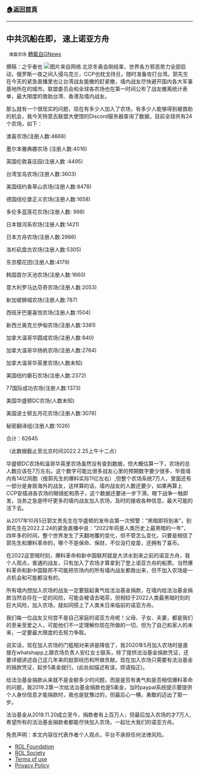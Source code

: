 ###  [:house:返回首頁](https://github.com/ourhimalayas/txt)
---


## 中共沉船在即， 速上诺亚方舟
` 澳喜农场` [轉載自GNews](https://gnews.org/zh-hans/2068349/)

撰稿：之乎者也
![](https://assets.gnews.org/wp-content/uploads/2022/02/Slide1-33.jpg)图片来自网络
北京冬奥会刚结束，世界各方邪恶势力全部启动，俄罗斯一夜之间入侵乌克兰，CCP也枕戈待旦，随时准备攻打台湾。郭先生在今天的紧急直播里也让台湾战友能撤的赶紧撤，墙内战友尽快避开国内各大军事基地所在的城市。联盟委员会和全球各农场也在第一时间公布了战友撤离统计表单，最大限度的救助台湾、香港及墙内战友。

那么就有一个很现实的问题，现在有多少人加入了农场，有多少人能够得到被救助的机会，我今天特意去联盟大使馆的Discord服务器查询了数据，目前全球共有24个农场，如下：

澳喜农场(注册人数:4668)

墨尔本雅典娜农场 (注册人数:4016)

英国伦敦喜庄园(注册人数 :4495)

台湾宝岛农场(注册人数:3603)

美国纽约香草山农场(注册人数:8478)

德国纽伦堡正义农场(注册人数:1658)

多伦多蓝莲花农场(注册人数: 998)

日本银河系农场(注册人数:1421)

日本方舟农场(注册人数:2986)

洛杉矶盘古农场(注册人数:5305)

东京樱花团(注册人数:4179)

韩国首尔天池农场(注册人数:1660)

意大利罗马达芬奇农场(注册人数:2053)

新加坡狮城农场(注册人数:787)

西班牙巴塞喜悦农场(注册人数:1504)

新西兰奥克兰伊甸农场(注册人数:3381)

加拿大温哥华圆成农场(注册人数:840)

加拿大温哥华扬帆农场(注册人数:2764)

加拿大温哥华英里农场(人数未知)

美国纽约磐石农场(注册人数:2372)

77国际成功农场(注册人数:1373)

美国华盛顿DC农场(人数未知)

美国波士顿五月花农场(注册人数:3078)

秘密翻译组(注册人数:1026)

合计：62645

（此数据截止至北京时间2022.2.25上午十二点）

华盛顿DC农场和温哥华英里农场虽然没有查到数据，但大概估算一下，农场的总人数应该在7万左右。这个数字可能比很多战友心里的预期数字要少很多，毕竟墙内有14亿同胞（按郭先生的爆料实际11亿左右）,但整个农场系统7万人，里面还有一部分是身居海外的战友，这样算的话，墙内战友的人数还要少，如果再算上CCP安插进各农场的眼镜蛇和燕子，这个数据还要进一步下滑。眼下战争一触即发，当务之急是呼吁更多的墙内战友加入农场，及时的接收各种信息，最大可能的活下去。

从2017年10月5日郭文贵先生在华盛顿的发布会第一次预警：“黑暗即将到来”，到郭先生在2022.2.24的紧急直播中说：“2022年将是人类历史上最黑暗的一年”，四年多的时间，整个世界发生了天翻地覆的变化，但不管怎么变化，只要是相信了郭先生和爆料革命的，哪个不是保命、保财，不仅没打疫苗，还拥有了喜币。

在2022这至暗时刻，爆料革命和新中国联邦就是大洪水到来之前的诺亚方舟，我个人观点，普通的战友，只有加入了农场才算拿到了登上诺亚方舟的船票。当然爆料革命和新中国联邦不可能把农场内的所有墙内战友都救出来，但不加入农场是一点机会和可能都没有的。

所有墙内想加入农场的战友一定要鼓起勇气给法治基金捐款，在墙内给法治基金捐款当然会存在一定的风险，可能会被请去喝茶，但相较于2022人类最黑暗时刻的巨大风险，加入农场，就如同搭上了人类末日来临前的诺亚方舟。

我们每一位战友又何尝不是自己家庭的诺亚方舟呢！父母、子女、夫妻，都是我们的至亲至爱之人，可能他们不一定理解你现在所做的一切，但为了自己和家人的未来，一定要最大限度的去努力争取。

说实话，现在加入农场的门槛相对来讲是降低了，我2020年5月加入农场时是直接在whatshapp上跟农场负责人安红女士联系，除了提供法治基金捐款凭证，还要详细讲述自己这几年来的挺郭经历和所做贡献。现在加入农场只需要有法治基金的捐款凭证，起步5美金就行。(此处如描述有误，烦请指正)。

给法治基金捐款从来就不是金额多少的问题，而是是否有勇气和是否相信爆料革命的问题，我2019.2第一次给法治基金捐款也是5美金，当时paypal系统提示要提供个人身份信息才能捐款时，我也是犹豫过的，但最后心一横，勇敢的迈出了那一步。

法治基金从2018.11.20成立至今，捐款者有上百万人，但最后加入农场的才7万人,希望所有的法治基金捐款者都能尽快加入农场，一起壮大我们的诺亚方舟。

 

免责声明：本文内容仅代表作者个人观点，平台不承担任何法律风险。

- [ROL Foundation](https://rolfoundation.org/)
- [ROL Society](https://rolsociety.org/)
- [Terms of use](https://gnews.org/terms-of-use-3/)
- [Privacy Policy](https://gnews.org/privacy-policy/)
